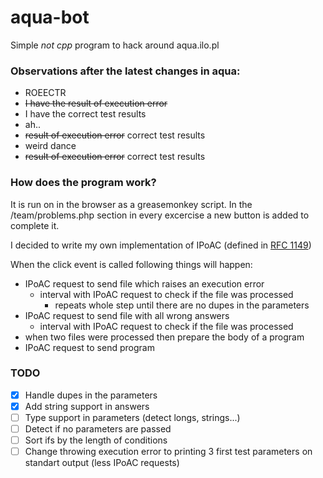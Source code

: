 # aqua-bot
Simple *not cpp* program to hack around aqua.ilo.pl

### Observations after the latest changes in aqua:
  - ROEECTR
  - ~~I have the result of execution error~~
  - I have the correct test results
  - ah..
  - ~~result of execution error~~ correct test results
  - weird dance
  - ~~result of execution error~~ correct test results
     
### How does the program work?
It is run on in the browser as a greasemonkey script. In the /team/problems.php
section in every excercise a new button is added to complete it.

I decided to write my own implementation of IPoAC (defined in [RFC 1149](https://tools.ietf.org/html/rfc1149))

When the click event is called following things will happen:
  - IPoAC request to send file which raises an execution error
    - interval with IPoAC request to check if the file was processed
      - repeats whole step until there are no dupes in the parameters
  - IPoAC request to send file with all wrong answers
    - interval with IPoAC request to check if the file was processed
  - when two files were processed then prepare the body of a program
  - IPoAC request to send program
  
### TODO

  - [x] Handle dupes in the parameters
  - [x] Add string support in answers
  - [ ] Type support in parameters (detect longs, strings...)
  - [ ] Detect if no parameters are passed
  - [ ] Sort ifs by the length of conditions
  - [ ] Change throwing execution error to printing 3 first test parameters on standart output (less IPoAC requests)

